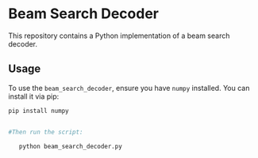 # Beam Search Decoder

This repository contains a Python implementation of a beam search decoder.

## Usage

To use the `beam_search_decoder`, ensure you have `numpy` installed. You can install it via pip:

```sh
pip install numpy


#Then run the script:

   python beam_search_decoder.py
